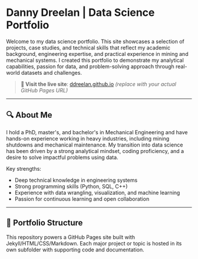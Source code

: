 # Danny Dreelan | Data Science Portfolio

Welcome to my data science portfolio. This site showcases a selection of projects, case studies, and technical skills that reflect my academic background, engineering expertise, and practical experience in mining and mechanical systems. I created this portfolio to demonstrate my analytical capabilities, passion for data, and problem-solving approach through real-world datasets and challenges.

> **🔗 Visit the live site**: [ddreelan.github.io](https://ddreelan.github.io) *(replace with your actual GitHub Pages URL)*

---

## 🔍 About Me

I hold a PhD, master's, and bachelor's in Mechanical Engineering and have hands-on experience working in heavy industries, including mining shutdowns and mechanical maintenance. My transition into data science has been driven by a strong analytical mindset, coding proficiency, and a desire to solve impactful problems using data.

Key strengths:
- Deep technical knowledge in engineering systems
- Strong programming skills (Python, SQL, C++)
- Experience with data wrangling, visualization, and machine learning
- Passion for continuous learning and open collaboration

---

## 📁 Portfolio Structure

This repository powers a GitHub Pages site built with Jekyll/HTML/CSS/Markdown. Each major project or topic is hosted in its own subfolder with supporting code and documentation.

